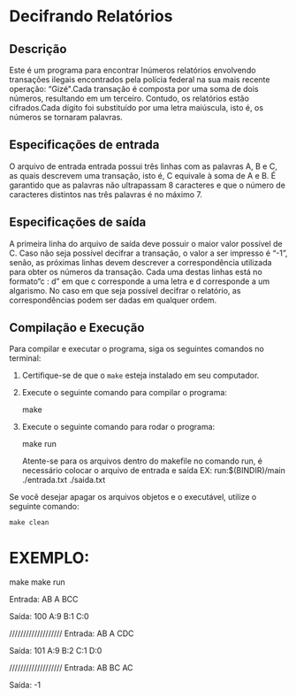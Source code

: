 # Decifrando Relatórios

## Descrição
Este é um programa para encontrar Inúmeros relatórios envolvendo transações ilegais encontrados pela polícia federal na sua mais recente operação: “Gizé".Cada transação é composta por uma soma de dois números, resultando em um terceiro. Contudo, os relatórios estão cifrados.Cada dígito foi substituído por uma letra maiúscula, isto é, os números se tornaram palavras.

## Especificações de entrada
O arquivo de entrada entrada possui três linhas com as palavras A, B e C, as quais
descrevem uma transação, isto é, C equivale à soma de A e B. É garantido que as palavras
não ultrapassam 8 caracteres e que o número de caracteres distintos nas três palavras é
no máximo 7.

## Especificações de saída
A primeira linha do arquivo de saída deve possuir o maior valor possível de C. Caso
não seja possível decifrar a transação, o valor a ser impresso é “-1”, senão, as próximas
linhas devem descrever a correspondência utilizada para obter os números da transação.
Cada uma destas linhas está no formato“c : d” em que c corresponde a uma letra e d
corresponde a um algarismo.
No caso em que seja possível decifrar o relatório, as correspondências podem ser dadas
em qualquer ordem.

## Compilação e Execução
Para compilar e executar o programa, siga os seguintes comandos no terminal:

1. Certifique-se de que o `make` esteja instalado em seu computador.
2. Execute o seguinte comando para compilar o programa:

    make

3. Execute o seguinte comando para rodar o programa:
    
    make run 
    
    Atente-se para os arquivos dentro do makefile no comando run, é necessário colocar o arquivo de entrada e saída EX: 
    run:$(BINDIR)/main ./entrada.txt ./saida.txt

Se você desejar apagar os arquivos objetos e o executável, utilize o seguinte comando:

    make clean


# EXEMPLO:
make
make run

Entrada:
AB
A
BCC

Saída:
100
A:9
B:1
C:0

///////////////////
Entrada:
AB
A
CDC

Saída:
101
A:9
B:2
C:1
D:0

///////////////////
Entrada:
AB
BC
AC

Saída:
-1